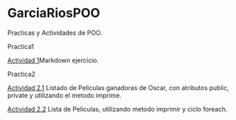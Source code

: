 # GarciaRiosPOO
Practicas y Actividades de POO.

Practica1

[Actividad 1](./Setup/README.md/)Markdown ejercicio.

Practica2

[Actividad 2.1](./Pelicula/Program.cs/) Listado de Peliculas ganadoras de Oscar, con atributos public, private y utilizando el metodo imprime.

[Actividad 2.2](./Pelis/Program.cs/) Lista de Peliculas, utilizando metodo imprimir y ciclo foreach.


